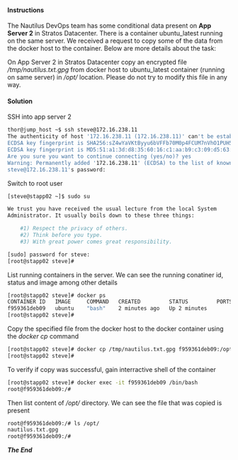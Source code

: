 #### Instructions

The Nautilus DevOps team has some conditional data present on **App Server 2** in Stratos Datacenter. There is a container ubuntu_latest running on the same server. We received a request to copy some of the data from the docker host to the container. Below are more details about the task:



On App Server 2 in Stratos Datacenter copy an encrypted file */tmp/nautilus.txt.gpg* from docker host to ubuntu_latest container (running on same server) in */opt/* location. Please do not try to modify this file in any way.

#### Solution

SSH into app server 2

```bash
thor@jump_host ~$ ssh steve@172.16.238.11
The authenticity of host '172.16.238.11 (172.16.238.11)' can't be established.
ECDSA key fingerprint is SHA256:sZ4wYaVKtByyu6bVFFb70M0p4FCUM7nVhO1PUH5AA64.
ECDSA key fingerprint is MD5:51:a1:3d:d8:35:60:16:c1:aa:b9:c3:09:d5:63:8f:51.
Are you sure you want to continue connecting (yes/no)? yes
Warning: Permanently added '172.16.238.11' (ECDSA) to the list of known hosts.
steve@172.16.238.11's password: 
```

Switch to root user
```bash
[steve@stapp02 ~]$ sudo su

We trust you have received the usual lecture from the local System
Administrator. It usually boils down to these three things:

    #1) Respect the privacy of others.
    #2) Think before you type.
    #3) With great power comes great responsibility.

[sudo] password for steve: 
[root@stapp02 steve]# 
```

List running containers in the server. We can see the running conatiner id, status and image among other details

```bash
[root@stapp02 steve]# docker ps
CONTAINER ID   IMAGE     COMMAND   CREATED         STATUS         PORTS     NAMES
f959361deb09   ubuntu    "bash"    2 minutes ago   Up 2 minutes             ubuntu_latest
[root@stapp02 steve]# 
```

Copy the specified file from the docker host to the docker container using the *docker cp* command

```bash
[root@stapp02 steve]# docker cp /tmp/nautilus.txt.gpg f959361deb09:/opt/
[root@stapp02 steve]# 
```

To verify if copy was successful, gain interractive shell of the container

```bash
[root@stapp02 steve]# docker exec -it f959361deb09 /bin/bash
root@f959361deb09:/# 
```

Then list content of */opt/* directory. We can see the file that was copied is present

```bash
root@f959361deb09:/# ls /opt/
nautilus.txt.gpg
root@f959361deb09:/# 
````

***The End***